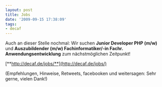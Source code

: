 ```yaml
---
layout: post
title: Jobs
date: '2009-09-15 17:38:09'
tags:
- decaf
---
```



Auch an dieser Stelle nochmal: Wir suchen **Junior Developer PHP (m/w)** und **Auszubildender (m/w) Fachinformatiker/-in Fachr. Anwendungsentwicklung** zum nächstmöglichen Zeitpunkt!

[**http://decaf.de/jobs/**](http://decaf.de/jobs/)

(Empfehlungen, Hinweise, Retweets, facebooken und weitersagen: Sehr gerne, vielen Dank!)


